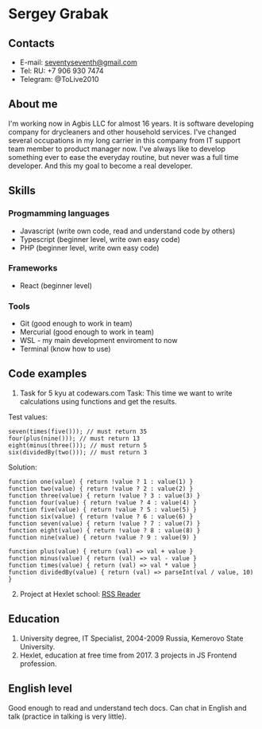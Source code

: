 # Sergey Grabak

## Contacts
- E-mail: seventyseventh@gmail.com
- Tel: RU: +7 906 930 7474
- Telegram: @ToLive2010

## About me
I'm working now in Agbis LLC for almost 16 years. It is software developing company for drycleaners and other household services. I've changed several occupations in my long carrier in this company from IT support team member to product manager now.
I've always like to develop something ever to ease the everyday routine, but never was a full time developer.
And this my goal to become a real developer.

## Skills
### Progmamming languages
- Javascript (write own code, read and understand code by others)
- Typescript (beginner level, write own easy code)
- PHP (beginner level, write own easy code)
### Frameworks
- React (beginner level)
### Tools
- Git (good enough to work in team)
- Mercurial (good enough to work in team)
- WSL - my main development enviroment to now
- Terminal (know how to use)

## Code examples
1. Task for 5 kyu at codewars.com
Task: This time we want to write calculations using functions and get the results.

Test values:
```
seven(times(five())); // must return 35
four(plus(nine())); // must return 13
eight(minus(three())); // must return 5
six(dividedBy(two())); // must return 3
```
Solution:
```function zero(value) { return !value ? 0 : value(0) }
function one(value) { return !value ? 1 : value(1) }
function two(value) { return !value ? 2 : value(2) }
function three(value) { return !value ? 3 : value(3) }
function four(value) { return !value ? 4 : value(4) }
function five(value) { return !value ? 5 : value(5) }
function six(value) { return !value ? 6 : value(6) }
function seven(value) { return !value ? 7 : value(7) }
function eight(value) { return !value ? 8 : value(8) }
function nine(value) { return !value ? 9 : value(9) }

function plus(value) { return (val) => val + value }
function minus(value) { return (val) => val - value }
function times(value) { return (val) => val * value }
function dividedBy(value) { return (val) => parseInt(val / value, 10) }
```

2. Project at Hexlet school: [RSS Reader](https://github.com/ToLive/frontend-project-lvl3)

## Education
1. University degree, IT Specialist, 2004-2009 Russia, Kemerovo State University.
2. Hexlet, education at free time from 2017. 3 projects in JS Frontend profession.

## English level
Good enough to read and understand tech docs. Can chat in English and talk (practice in talking is very little).